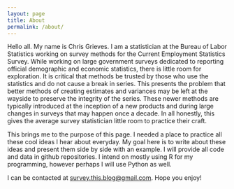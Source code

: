 ```yaml
---
layout: page
title: About
permalink: /about/
---
```


Hello all. My name is Chris Grieves. I am a statistician at the Bureau of Labor Statistics working on survey methods for the Current Employment Statistics Survey. While working on large government surveys dedicated to reporting official demographic and economic statistics, there is little room for exploration. It is critical that methods be trusted by those who use the statistics and do not cause a break in series. This presents the problem that better methods of creating estimates and variances may be left at the wayside to preserve the integrity of the series. These newer methods are typically introduced at the inception of a new products and during large changes in surveys that may happen once a decade. In all honestly, this gives the average survey statistician little room to practice their craft.

This brings me to the purpose of this page. I needed a place to practice all these cool ideas I hear about everyday. My goal here is to write about these ideas and present them side by side with an example. I will provide all code and data in github repositories. I intend on mostly using R for my programming, however perhaps I will use Python as well.


I can be contacted at <survey.this.blog@gmail.com>. Hope you enjoy!
